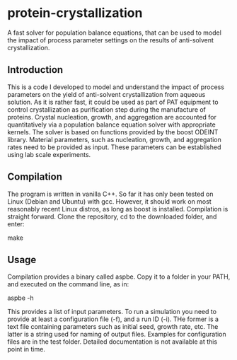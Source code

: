 # protein-crystallization
A fast solver for population balance equations, that can be used to model the impact of process parameter settings on the results of anti-solvent crystallization.

## Introduction
This is a code I developed to model and understand the impact of process parameters on the yield of anti-solvent crystallization from aqueous solution. As it is rather fast, it could be used as part of PAT equipment to control crystallization as purification step during the manufacture of proteins. Crystal nucleation, growth, and aggregation are accounted for quantitatively via a population balance equation solver with appropriate kernels. The solver is based on functions provided by the boost ODEINT library. Material parameters, such as nucleation, growth, and aggregation rates need to be provided as input. These parameters can be established using lab scale experiments.

## Compilation
The program is written in vanilla C++. So far it has only been tested on Linux (Debian and Ubuntu) with gcc. However, it should work on most reasonably recent Linux distros, as long as boost is installed. Compilation is straight forward. Clone the repository, cd to the downloaded folder, and enter:

make

## Usage
Compilation provides a binary called aspbe. Copy it to a folder in your PATH, and executed on the command line, as in:

aspbe -h

This provides a list of input parameters. To run a simulation you need to provide at least a configuration file (-f), and a run ID (-i). THe former is a text file containing parameters such as initial seed, growth rate, etc. The latter is a string used for naming of output files. Examples for configuration files are in the test folder.
Detailed documentation is not available at this point in time.
